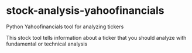 # stock-analysis-yahoofinancials
Python Yahoofinancials tool for analyzing tickers

This stock tool tells information about a ticker that you should analyze with fundamental or technical analysis
